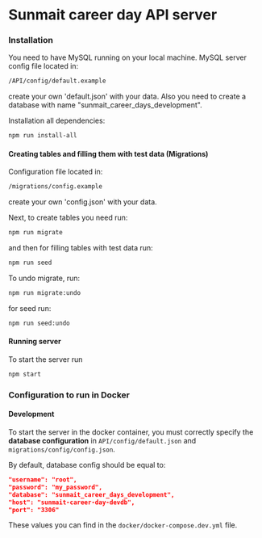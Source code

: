 # Sunmait career day API server

### Installation

You need to have MySQL running on your local machine. MySQL server config file located in:

```sh
/API/config/default.example
```
create your own 'default.json' with your data.
Also you need to create a database with name "sunmait_career_days_development".

Installation all dependencies:

```sh
npm run install-all
```

#### Creating tables and filling them with test data (Migrations)

Configuration file located in:

```sh
/migrations/config.example
```
create your own 'config.json' with your data.

Next, to create tables you need run:

```sh
npm run migrate
```

and then for filling tables with test data run:

```sh
npm run seed
```

To undo migrate, run:

```sh
npm run migrate:undo
```

for seed run:

```sh
npm run seed:undo
```

#### Running server

To start the server run

```sh
npm start
```

### Configuration to run in Docker

#### Development

To start the server in the docker container, you must correctly specify the **database configuration** in `API/config/default.json` and `migrations/config/config.json`.

By default, database config ​​should be equal to:

```json
"username": "root",
"password": "my_password",
"database": "sunmait_career_days_development",
"host": "sunmait-career-day-devdb",
"port": "3306"
```

These values ​​you can find in the `docker/docker-compose.dev.yml` file.
